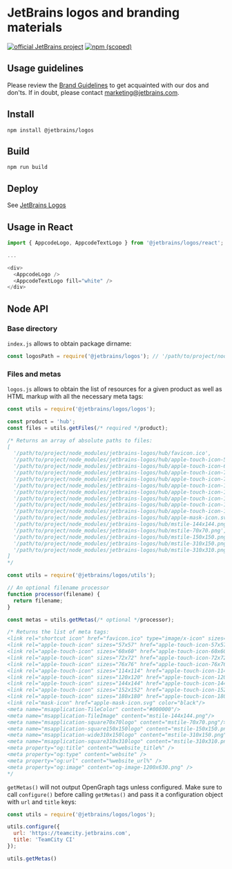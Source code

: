 # JetBrains logos and branding materials

[![official JetBrains project](http://jb.gg/badges/official-flat-square.svg)](https://confluence.jetbrains.com/display/ALL/JetBrains+on+GitHub)
[![npm (scoped)](https://img.shields.io/npm/v/@jetbrains/logos.svg?style=flat-square)](https://www.npmjs.com/package/@jetbrains/logos)

## Usage guidelines

Please review the [Brand Guidelines](https://www.jetbrains.com/company/brand) to get acquainted with our dos and don'ts. 
If in doubt, please contact [marketing@jetbrains.com](mailto:marketing@jetbrains.com).

## Install

```
npm install @jetbrains/logos
```

## Build

```
npm run build
```

## Deploy
See [JetBrains Logos](https://github.com/JetBrains/www.jetbrains.com/blob/master/docs/JetBrains-logos.md#jetbrains-logos)

## Usage in React

```js
import { AppcodeLogo, AppcodeTextLogo } from '@jetbrains/logos/react';

...

<div>
  <AppcodeLogo />
  <AppcodeTextLogo fill="white" />
</div>
```

## Node API

### Base directory

`index.js` allows to obtain package dirname:

```js
const logosPath = require('@jetbrains/logos'); // '/path/to/project/node_modules/jetbrains-logos/'
```

### Files and metas

`logos.js` allows to obtain the list of resources for a given product as well as HTML markup with all the necessary meta tags:

```js
const utils = require('@jetbrains/logos/logos');

const product = 'hub';
const files = utils.getFiles(/* required */product);

/* Returns an array of absolute paths to files:
[ 
  '/path/to/project/node_modules/jetbrains-logos/hub/favicon.ico',
  '/path/to/project/node_modules/jetbrains-logos/hub/apple-touch-icon-57x57.png',
  '/path/to/project/node_modules/jetbrains-logos/hub/apple-touch-icon-60x60.png',
  '/path/to/project/node_modules/jetbrains-logos/hub/apple-touch-icon-72x72.png',
  '/path/to/project/node_modules/jetbrains-logos/hub/apple-touch-icon-76x76.png',
  '/path/to/project/node_modules/jetbrains-logos/hub/apple-touch-icon-114x114.png',
  '/path/to/project/node_modules/jetbrains-logos/hub/apple-touch-icon-120x120.png',
  '/path/to/project/node_modules/jetbrains-logos/hub/apple-touch-icon-144x144.png',
  '/path/to/project/node_modules/jetbrains-logos/hub/apple-touch-icon-152x152.png',
  '/path/to/project/node_modules/jetbrains-logos/hub/apple-touch-icon-180x180.png',
  '/path/to/project/node_modules/jetbrains-logos/hub/apple-mask-icon.svg',
  '/path/to/project/node_modules/jetbrains-logos/hub/mstile-144x144.png',
  '/path/to/project/node_modules/jetbrains-logos/hub/mstile-70x70.png',
  '/path/to/project/node_modules/jetbrains-logos/hub/mstile-150x150.png',
  '/path/to/project/node_modules/jetbrains-logos/hub/mstile-310x150.png',
  '/path/to/project/node_modules/jetbrains-logos/hub/mstile-310x310.png'
]
*/
```

```js
const utils = require('@jetbrains/logos/utils');

// An optional filename processor
function processor(filename) {
  return filename;
}

const metas = utils.getMetas(/* optional */processor);

/* Returns the list of meta tags:
<link rel="shortcut icon" href="favicon.ico" type="image/x-icon" sizes="16x16 32x32"/>
<link rel="apple-touch-icon" sizes="57x57" href="apple-touch-icon-57x57.png"/>
<link rel="apple-touch-icon" sizes="60x60" href="apple-touch-icon-60x60.png"/>
<link rel="apple-touch-icon" sizes="72x72" href="apple-touch-icon-72x72.png"/>
<link rel="apple-touch-icon" sizes="76x76" href="apple-touch-icon-76x76.png"/>
<link rel="apple-touch-icon" sizes="114x114" href="apple-touch-icon-114x114.png"/>
<link rel="apple-touch-icon" sizes="120x120" href="apple-touch-icon-120x120.png"/>
<link rel="apple-touch-icon" sizes="144x144" href="apple-touch-icon-144x144.png"/>
<link rel="apple-touch-icon" sizes="152x152" href="apple-touch-icon-152x152.png"/>
<link rel="apple-touch-icon" sizes="180x180" href="apple-touch-icon-180x180.png"/>
<link rel="mask-icon" href="apple-mask-icon.svg" color="black"/>
<meta name="msapplication-TileColor" content="#000000"/>
<meta name="msapplication-TileImage" content="mstile-144x144.png"/>
<meta name="msapplication-square70x70logo" content="mstile-70x70.png"/>
<meta name="msapplication-square150x150logo" content="mstile-150x150.png"/>
<meta name="msapplication-wide310x150logo" content="mstile-310x150.png"/>
<meta name="msapplication-square310x310logo" content="mstile-310x310.png"/>
<meta property="og:title" content="%website_title%" />
<meta property="og:type" content="website" />
<meta property="og:url" content="%website_url%" />
<meta property="og:image" content="og-image-1200x630.png" />
*/
```
`getMetas()` will not output OpenGraph tags unless configured. Make sure to call `configure()` before calling `getMetas()` 
and pass it a configuration object with `url` and `title` keys: 

```js
const utils = require('@jetbrains/logos/logos');

utils.configure({
  url: 'https://teamcity.jetbrains.com',
  title: 'TeamCity CI'
});

utils.getMetas()
```
